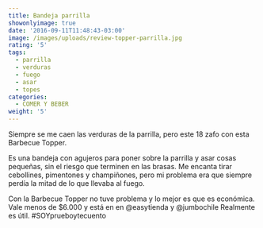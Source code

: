 ```yaml
---
title: Bandeja parrilla
showonlyimage: true
date: '2016-09-11T11:48:43-03:00'
image: /images/uploads/review-topper-parrilla.jpg
rating: '5'
tags:
  - parrilla
  - verduras
  - fuego
  - asar
  - topes
categories:
  - COMER Y BEBER
weight: '5'
---
```

Siempre se me caen las verduras de la parrilla, pero este 18 zafo con esta Barbecue Topper. 

<!--more-->

Es una bandeja con agujeros para poner sobre la parrilla y asar cosas pequeñas, sin el riesgo que terminen en las brasas. Me encanta tirar cebollines, pimentones y champiñones, pero mi problema era que siempre perdía la mitad de lo que llevaba al fuego.

Con la Barbecue Topper no tuve problema y lo mejor es que es económica. Vale menos de $6.000 y está en en @easytienda y @jumbochile Realmente es útil. #SOYprueboytecuento
